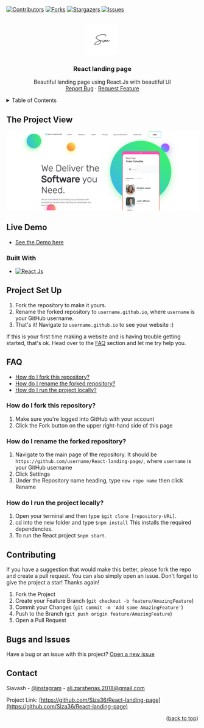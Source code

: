 <a id="readme-top"></a>

<!-- PROJECT SHIELDS -->

[![Contributors][contributors-shield]][contributors-url]
[![Forks][forks-shield]][forks-url]
[![Stargazers][stars-shield]][stars-url]
[![Issues][issues-shield]][issues-url]




<!-- PROJECT LOGO -->
<br />
<div align="center">
  <a href="https://github.com/Siza36/React-landing-page">
    <img src="./src/Images/Pro sefid.png" alt="Logo" width="80" height="80">
  </a>

<h3 id="about-the-project" align="center">React landing page</h3>

  <p align="center">
    Beautiful landing page using React.Js with beautiful UI
    <br />
    <a href="https://github.com/Siza36/React-landing-page/issues">Report Bug</a>
    ·
    <a href="#contributing">Request Feature</a>
  </p>
</div>



<!-- TABLE OF CONTENTS -->
<details>
  <summary>Table of Contents</summary>
  <ol>
    <li>
      <a href="#about-the-project">About The Project</a>
      <ul>
        <li><a href="#live-demo">Live Demo</a></li>
        <li><a href="#built-with">Built With</a></li>
      </ul>
    </li>
    <li>
      <a href="#project-set-up">Project Set Up</a>
    </li>
    <li>
      <a href="#faq">FAQ</a>
      <ul>
        <li><a href="#how-do-i-fork-this-repository">How do I fork this repository?</a></li>
        <li><a href="#how-do-i-rename-the-forked-repository">How do I rename the forked repository?</a></li>
        <li><a href="#how-do-i-run-the-project-locally">How do I run the project locally?</a></li>
      </ul>
    </li>
    <li>
      <a href="#contributing">Contributing</a>
      </li>
    <li>
      <a href="#contact">Contact</a>
    </li>
  </ol>
</details>



<!-- PROJECT VIEW -->
## The Project View

![Product Name Screen Shot][product-screenshot]




## Live Demo
* <a href="https://react-landing-page-siza.vercel.app/">See the Demo here</a>

### Built With

* [![React Js][react]][react-url]




<!-- Project Set Up -->
## Project Set Up
1. Fork the repository to make it yours.
2. Rename the forked repository to `username.github.io`, where `username` is your GitHub username.
3. That's it! Navigate to `username.github.io` to see your website :) 

If this is your first time making a website and is having trouble getting started, that's ok. Head over to the [FAQ](#faq) section and let me try help you.



<!-- CONTRIBUTING -->

## FAQ
* [How do I fork this repository?](#how-do-i-fork-this-repository)
* [How do I rename the forked repository?](#how-do-i-rename-the-forked-repository)
* [How do I run the project locally?](#how-do-i-run-the-project-locally)

### How do I fork this repository?
1. Make sure you're logged into GitHub with your account
2. Click the Fork button on the upper right-hand side of this page

### How do I rename the forked repository?
1. Navigate to the main page of the repository. It should be `https://github.com/username/React-landing-page/`, where `username` is your GitHub username
2. Click Settings
3. Under the Repository name heading, type `new repo name` then click Rename

### How do I run the project locally?
1. Open your terminal and then type `$git clone [repository-URL]`.
2. cd into the new folder and type `$npm install` This installs the required dependencies.
3. To run the React project `$npm start`.

## Contributing

If you have a suggestion that would make this better, please fork the repo and create a pull request. You can also simply open an issue.
Don't forget to give the project a star! Thanks again!

1. Fork the Project
2. Create your Feature Branch (`git checkout -b feature/AmazingFeature`)
3. Commit your Changes (`git commit -m 'Add some AmazingFeature'`)
4. Push to the Branch (`git push origin feature/AmazingFeature`)
5. Open a Pull Request


## Bugs and Issues
Have a bug or an issue with this project? [Open a new issue][issues-url]

<!-- CONTACT -->
## Contact

Siavash - [@instagram](https://instagram.com/thiisiza) - ali.zarshenas.2018@gmail.com

Project Link: [https://github.com/Siza36/React-landing-page](https://github.com/Siza36/React-landing-page)
<p align="right">(<a href="#readme-top">back to top</a>)</p>



<!-- MARKDOWN LINKS & IMAGES -->
<!-- https://www.markdownguide.org/basic-syntax/#reference-style-links -->
[contributors-shield]: https://img.shields.io/github/contributors/Siza36/React-landing-page.svg?style=for-the-badge
[contributors-url]: https://github.com/Siza36/React-landing-page/graphs/contributors
[forks-shield]: https://img.shields.io/github/forks/Siza36/React-landing-page.svg?style=for-the-badge
[forks-url]: https://github.com/Siza36/React-landing-page/network/members
[stars-shield]: https://img.shields.io/github/stars/Siza36/React-landing-page.svg?style=for-the-badge
[stars-url]: https://github.com/Siza36/React-landing-page/stargazers
[issues-shield]: https://img.shields.io/github/issues/Siza36/React-landing-page.svg?style=for-the-badge
[issues-url]: https://github.com/Siza36/React-landing-page/issues
[react]: https://img.shields.io/badge/react-61DBFB?style=for-the-badge&logo=react&logoColor=white
[react-url]: https://reactjs.org/
[product-screenshot]: https://github.com/Siza36/React-landing-page/blob/main/src/Images/screenshot.png?raw=true